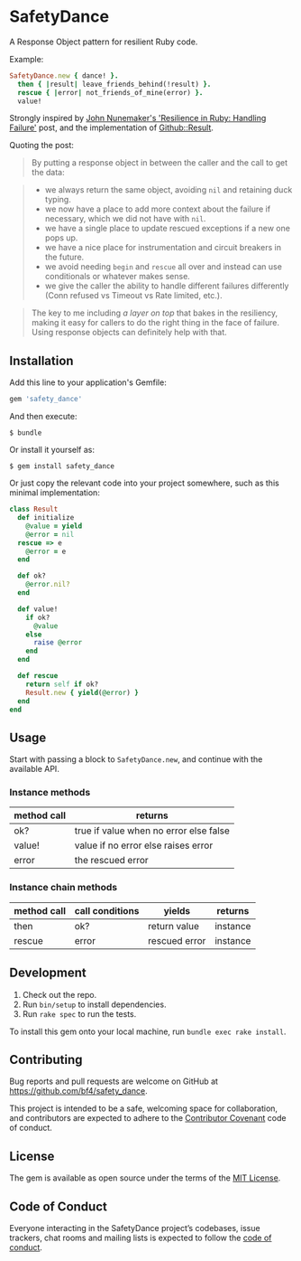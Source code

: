 # SafetyDance

A Response Object pattern for resilient Ruby code.

Example:

```ruby
SafetyDance.new { dance! }.
  then { |result| leave_friends_behind(!result) }.
  rescue { |error| not_friends_of_mine(error) }.
  value!
```

Strongly inspired by [John Nunemaker's 'Resilience in Ruby: Handling Failure'](https://johnnunemaker.com/resilience-in-ruby/)
post, and the implementation of [Github::Result]( https://github.com/github/github-ds/blob/fbda5389711edfb4c10b6c6bad19311dfcb1bac1/lib/github/result.rb).

Quoting the post:

> By putting a response object in between the caller and the call to get the data:

> - we always return the same object, avoiding `nil` and retaining duck typing.
> - we now have a place to add more context about the failure if necessary, which we did not have with `nil`.
> - we have a single place to update rescued exceptions if a new one pops up.
> - we have a nice place for instrumentation and circuit breakers in the future.
> - we avoid needing `begin` and `rescue` all over and instead can use conditionals or whatever makes sense.
> - we give the caller the ability to handle different failures differently (Conn refused vs Timeout vs Rate limited, etc.).

> The key to me including *a layer on top* that bakes in the resiliency,
> making it easy for callers to do the right thing in the face of failure.
> Using response objects can definitely help with that.

## Installation

Add this line to your application's Gemfile:

```ruby
gem 'safety_dance'
```

And then execute:

    $ bundle

Or install it yourself as:

    $ gem install safety_dance

Or just copy the relevant code into your project somewhere, such as this minimal implementation:

```ruby
class Result
  def initialize
    @value = yield
    @error = nil
  rescue => e
    @error = e
  end

  def ok?
    @error.nil?
  end

  def value!
    if ok?
      @value
    else
      raise @error
    end
  end

  def rescue
    return self if ok?
    Result.new { yield(@error) }
  end
end
```

## Usage

Start with passing a block to `SafetyDance.new`, and continue with the available API.

### Instance methods

| method call |  returns  |
|------------ | --------- |
| ok?         | true if value when no error else false
| value!      | value if no error else raises error
| error       | the rescued error


### Instance chain methods

| method call | call conditions  | yields          | returns  |
|------------ |----------------- |---------------- |--------- |
| then        |  ok?             | return value    | instance |
| rescue      |  error           | rescued error   | instance |

## Development

1. Check out the repo.
2. Run `bin/setup` to install dependencies.
3. Run `rake spec` to run the tests.

To install this gem onto your local machine, run `bundle exec rake install`.

## Contributing

Bug reports and pull requests are welcome on GitHub at https://github.com/bf4/safety_dance.

This project is intended to be a safe, welcoming space for collaboration,
and contributors are expected to adhere to the [Contributor Covenant](http://contributor-covenant.org) code of conduct.

## License

The gem is available as open source under the terms of the [MIT License](https://opensource.org/licenses/MIT).

## Code of Conduct

Everyone interacting in the SafetyDance project’s codebases, issue trackers,
chat rooms and mailing lists is expected to follow the [code of conduct](https://github.com/bf4/safety_dance/blob/master/CODE_OF_CONDUCT.md).

